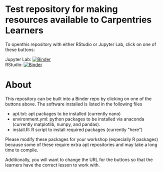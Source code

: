 # Test repository for making resources available to Carpentries Learners

To openthis repository with either RStudio or Jupyter Lab, click on one of these
buttons:

Jupyter Lab: [![Binder](https://mybinder.org/badge.svg)](https://mybinder.org/v2/gh/zkamvar/test-apt-intstall-binder/master?urlpath=lab)    
RStudio: [![Binder](https://mybinder.org/badge.svg)](https://mybinder.org/v2/gh/zkamvar/test-apt-intstall-binder/master?urlpath=rstudio)

# About

This repository can be built into a Binder repo by clicking on one of the 
buttons above. The software installed is listed in the following files

 - apt.txt: apt packages to be installed (currently nano)
 - environment.yml: python packages to be installed via anaconda (currently
   matplotlib, numpy, and pandas).
 - install.R: R script to install required packages (currently "here")

Please modify these packages for your workshop (especially R packages) because
some of these require extra apt repositories and may take a long time to compile.

Additionally, you will want to change the URL for the buttons so that the 
learners have the correct lesson to work with. 


